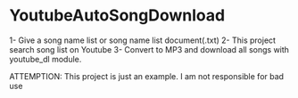 # YoutubeAutoSongDownload
1- Give a song name list or song name list document(.txt)
2- This project search song list on Youtube
3- Convert to MP3 and download all songs with youtube_dl module.

ATTEMPTION: This project is just an example. I am not responsible for bad use
